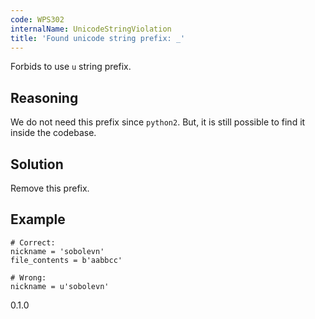 ```yaml
---
code: WPS302
internalName: UnicodeStringViolation
title: 'Found unicode string prefix: _'
---
```


Forbids to use `u` string prefix.

## Reasoning
We do not need this prefix since `python2`. But, it is still
possible to find it inside the codebase.

## Solution
Remove this prefix.

## Example

    # Correct:
    nickname = 'sobolevn'
    file_contents = b'aabbcc'
    
    # Wrong:
    nickname = u'sobolevn'

<div class="versionadded">

0.1.0

</div>